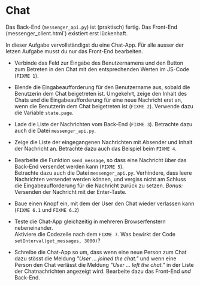 # Chat

Das Back-End (`messenger_api.py`) ist (praktisch) fertig. Das Front-End (messenger_client.html`) existiert erst lückenhaft.

In dieser Aufgabe vervollständigst du eine Chat-App.  Für alle ausser der letzen Aufgabe
musst du nur das Front-End bearbeiten.

* Verbinde das Feld zur Eingabe des Benutzernamens und den Button zum Betreten in den Chat
mit den entsprechenden Werten im JS-Code (`FIXME 1`).

* Blende die Eingabeaufforderung für den Benutzername aus, sobald die Benutzerin dem Chat
beigetreten ist. Umgekehrt, zeige den Inhalt des Chats und die Eingabeaufforderung für eine 
neue Nachricht erst an, wenn die Benutzerin dem Chat beigetreten ist (`FIXME 2`). 
Verwende dazu die Variable `state.page`.

* Lade die Liste der Nachrichten vom Back-End (`FIXME 3`).
Betrachte dazu auch die Datei `messenger_api.py`.

* Zeige die Liste der eingegangenen Nachrichten mit Absender und Inhalt der Nachricht an. 
Betrachte dazu auch das Beispiel beim `FIXME 4`.

* Bearbeite die Funktion `send_message`, so dass eine Nachricht über das
Back-End versendet werden kann (`FIXME 5`).  
Betrachte dazu auch die Datei `messenger_api.py`.
Verhindere, dass leere Nachrichten versendet werden
können, und vergiss nicht am Schluss die Eingabeaufforderung für die Nachricht
zurück zu setzen. _Bonus:_ Versenden der Nachricht mit der Enter-Taste.

* Baue einen Knopf ein, mit dem der User den Chat wieder verlassen kann (`FIXME 6.1` und `FIXME 6.2`)

* Teste die Chat-App gleichzeitig in mehreren Browserfenstern nebeneinander.  
Aktiviere die Codezeile nach dem `FIXME 7`.  Was bewirkt der Code `setInterval(get_messages, 3000)`?

* Schreibe die Chat-App so um, dass wenn eine neue Person zum Chat dazu stösst die Meldung 
_"User ... joined the chat."_ und wenn eine Person den Chat verlässt
die Meldung _"User ... left the chat."_ in der Liste der Chatnachrichten
angezeigt wird.  Bearbeite dazu das Front-End _und_ Back-End.
